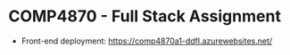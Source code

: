 # COMP4870 - Full Stack Assignment

  - Front-end deployment: https://comp4870a1-ddfl.azurewebsites.net/
